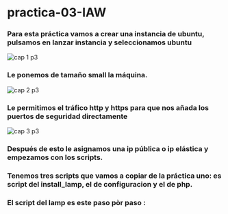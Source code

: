 # practica-03-IAW
### Para esta práctica vamos a crear una instancia de ubuntu, pulsamos en lanzar instancia y seleccionamos ubuntu 
![cap 1 p3](https://github.com/JoseFco04/practica-03-IAW/assets/145347148/37b6124d-4994-4a13-b8d9-1ba57372f835)

### Le ponemos de tamaño small la máquina.
![cap 2 p3](https://github.com/JoseFco04/practica-03-IAW/assets/145347148/41e28934-8db1-495c-b49a-b377cfeec1bc)

### Le permitimos el tráfico http y https para que nos añada los puertos de seguridad directamente 
![cap 3 p3](https://github.com/JoseFco04/practica-03-IAW/assets/145347148/17ae3a20-aa69-4628-b792-f101c0fc4a08)

### Después de esto le asignamos una ip pública o ip elástica y empezamos con los scripts.

### Tenemos tres scripts que vamos a copiar de la práctica uno: es script del install_lamp, el de configuracion y el de php.

### El script del lamp es este paso pòr paso :

